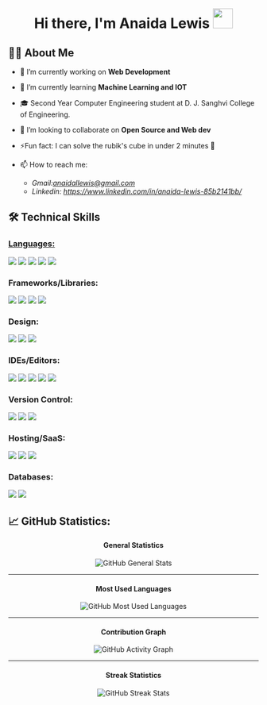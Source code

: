 <h1 align="center"> Hi there, I'm Anaida Lewis  <img src = "https://raw.githubusercontent.com/NoobMahbub/NoobMahbub/main/Wave.gif" style = "width: 40px; height:40px"/> </h1>

<h2> 🙌🏻 About Me</h2>

- 🔭 I’m currently working on **Web Development**

- 🌱 I’m currently learning **Machine Learning and IOT**

- 🎓 Second Year Computer Engineering student at D. J. Sanghvi College of Engineering.

- 👯 I’m looking to collaborate on **Open Source and Web dev** 

- ⚡Fun fact: I can solve the rubik's cube in under 2 minutes 🥳

- 📫 
 How to reach me:<ul> <li >*Gmail:anaidallewis@gmail.com</li><li>Linkedin: https://www.linkedin.com/in/anaida-lewis-85b2141bb/</li></ul>*</li></ul>


<h2> 🛠 Technical Skills</h2>

<h3><u>Languages:</u></h3> 

<img src="https://img.shields.io/badge/c-%2300599C.svg?style=for-the-badge&logo=c&logoColor=white"/> <img src="https://img.shields.io/badge/c++-%2300599C.svg?style=for-the-badge&logo=c%2B%2B&logoColor=white"/> <img src="https://img.shields.io/badge/java-%23ED8B00.svg?style=for-the-badge&logo=java&logoColor=white"/> <img src="https://img.shields.io/badge/python-3670A0?style=for-the-badge&logo=python&logoColor=ffdd54"/> <img src="https://img.shields.io/badge/javascript-%23323330.svg?style=for-the-badge&logo=javascript&logoColor=%23F7DF1E"/>
<h3>Frameworks/Libraries:</h3> 

<img src="https://img.shields.io/badge/django-%23092E20.svg?style=for-the-badge&logo=django&logoColor=white"/> <img src="https://img.shields.io/badge/DJANGO-REST-ff1709?style=for-the-badge&logo=django&logoColor=white&color=ff1709&labelColor=gray"/> <img src="https://img.shields.io/badge/JWT-black?style=for-the-badge&logo=JSON%20web%20tokens"/> <img src="https://img.shields.io/badge/bootstrap-%23563D7C.svg?style=for-the-badge&logo=bootstrap&logoColor=white"/>
<h3>Design:</h3> 

<img src="https://img.shields.io/badge/Canva-%2300C4CC.svg?style=for-the-badge&logo=Canva&logoColor=white"/> <img src="https://img.shields.io/badge/adobe-%23FF0000.svg?style=for-the-badge&logo=adobe&logoColor=white"/> <img src="https://img.shields.io/badge/adobephotoshop-%2331A8FF.svg?style=for-the-badge&logo=adobephotoshop&logoColor=white"/>
<h3>IDEs/Editors:</h3>

<img src="https://img.shields.io/badge/Visual%20Studio%20Code-0078d7.svg?style=for-the-badge&logo=visual-studio-code&logoColor=white"/> <img src="https://img.shields.io/badge/sublime_text-%23575757.svg?style=for-the-badge&logo=sublime-text&logoColor=important"/> <img src="https://img.shields.io/badge/pycharm-143?style=for-the-badge&logo=pycharm&logoColor=black&color=black&labelColor=green"/> <img src="https://img.shields.io/badge/jupyter-%23FA0F00.svg?style=for-the-badge&logo=jupyter&logoColor=white"/> <img src="https://img.shields.io/badge/Atom-%2366595C.svg?style=for-the-badge&logo=atom&logoColor=white"/>
<h3>Version Control:</h3> 

<img src="https://img.shields.io/badge/github-%23121011.svg?style=for-the-badge&logo=github&logoColor=white"/> <img src="https://img.shields.io/badge/git-%23F05033.svg?style=for-the-badge&logo=git&logoColor=white"/> <img src="https://img.shields.io/badge/adobephotoshop-%2331A8FF.svg?style=for-the-badge&logo=adobephotoshop&logoColor=white"/>
<h3>Hosting/SaaS:</h3> 

<img src="https://img.shields.io/badge/azure-%230072C6.svg?style=for-the-badge&logo=azure-devops&logoColor=white"/> <img src="https://img.shields.io/badge/DigitalOcean-%230167ff.svg?style=for-the-badge&logo=digitalOcean&logoColor=white"/> <img src="https://img.shields.io/badge/heroku-%23430098.svg?style=for-the-badge&logo=heroku&logoColor=white"/>
<h3>Databases:</h3> 

<img src="https://img.shields.io/badge/mysql-%2300f.svg?style=for-the-badge&logo=mysql&logoColor=white"/> <img src="https://img.shields.io/badge/sqlite-%2307405e.svg?style=for-the-badge&logo=sqlite&logoColor=white"/>


<h2>📈 GitHub Statistics:</h2> 

<div align="center">
  <h4>General Statistics</h4>
  <img alt="GitHub General Stats" src="https://github-readme-stats.vercel.app/api?username=AnaidaLewis&count_private=true&show_icons=true&hide_title=true&hide_border=true&theme=chartreuse-dark" />
  <hr />

  <h4>Most Used Languages</h4>
  <img alt="GitHub Most Used Languages" src="https://github-readme-stats.vercel.app/api/top-langs/?username=AnaidaLewis&card_width=600&hide_title=true&hide_border=true&layout=compact&bg_color=0D1117&text_color=C9D1D9" />
  <hr />

  <h4>Contribution Graph</h4>
  <img alt="GitHub Activity Graph" src="https://activity-graph.herokuapp.com/graph?username=AnaidaLewis&theme=react-dark&hide_border=true&hide_title=true&area=true" />
  <hr />

  <h4>Streak Statistics</h4>
  <img alt="GitHub Streak Stats" src="https://github-readme-streak-stats.herokuapp.com/?user=AnaidaLewis&theme=chartreuse-dark&hide_border=true" />
 </div>

